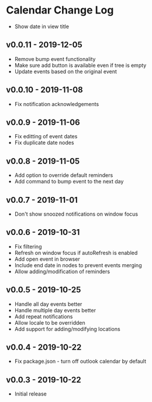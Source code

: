 # Calendar Change Log

- Show date in view title

## v0.0.11 - 2019-12-05

- Remove bump event functionality
- Make sure add button is available even if tree is empty
- Update events based on the original event

## v0.0.10 - 2019-11-08

- Fix notification acknowledgements

## v0.0.9 - 2019-11-06

- Fix editting of event dates
- Fix duplicate date nodes

## v0.0.8 - 2019-11-05

- Add option to override default reminders
- Add command to bump event to the next day

## v0.0.7 - 2019-11-01

- Don't show snoozed notifications on window focus

## v0.0.6 - 2019-10-31

- Fix filtering
- Refresh on window focus if autoRefresh is enabled
- Add open event in browser
- Include end date in nodes to prevent events merging
- Allow adding/modification of reminders

## v0.0.5 - 2019-10-25

- Handle all day events better
- Handle multiple day events better
- Add repeat notifications
- Allow locale to be overridden
- Add support for adding/modifying locations

## v0.0.4 - 2019-10-22

- Fix package.json - turn off outlook calendar by default

## v0.0.3 - 2019-10-22

- Initial release
